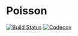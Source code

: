 # Poisson

[![Build Status](https://travis-ci.com/fverdugo/Poisson.jl.svg?branch=master)](https://travis-ci.com/fverdugo/Poisson.jl)
[![Codecov](https://codecov.io/gh/fverdugo/Poisson.jl/branch/master/graph/badge.svg)](https://codecov.io/gh/fverdugo/Poisson.jl)
